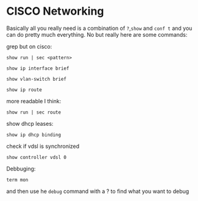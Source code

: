 # CISCO Networking

Basically all you really need is a combination of `?`,`show` and `conf t` and you can do pretty much everything.
No but really here are some commands:

grep but on cisco:
```
show run | sec <pattern>
```

```
show ip interface brief
```

```
show vlan-switch brief
```

```
show ip route
```
more readable I think:
```
show run | sec route
```

show dhcp leases:
```
show ip dhcp binding
```

check if vdsl is synchronized
```
show controller vdsl 0
```

Debbuging:

```
term mon
```
and then use he `debug` command with a ? to find what you want to debug